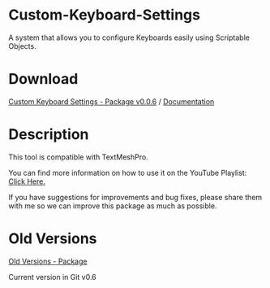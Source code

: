 # Custom-Keyboard-Settings
A system that allows you to configure Keyboards easily using Scriptable Objects.

# Download

[Custom Keyboard Settings - Package v0.0.6](https://drive.google.com/file/d/1gaD_-Lp7a-emWcL0eXemmijbXrF0vaBa/view?usp=drive_link)
 / 
[Documentation](https://drive.google.com/file/d/10eupJd88Xa7CDkf-09SoABY7jU1uy44Y/view?usp=drive_link)

# Description

This tool is compatible with TextMeshPro. 

You can find more information on how to use it on the YouTube Playlist: [Click Here.](https://www.youtube.com/playlist?list=PL5hnfx09yM4Kqkhx0KHyUW0kWviPMTPCs)

If you have suggestions for improvements and bug fixes, please share them with me so we can improve this package as much as possible.

# Old Versions
[Old Versions - Package](https://drive.google.com/drive/folders/1882_aAK2gTwdIFMDfoZKAeK-3r-N3Z_2?usp=drive_link)

Current version in Git v0.6